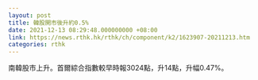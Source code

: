 ```yaml
---
layout: post
title: 韓股開市後升約0.5%
date: 2021-12-13 08:29:48.000000000 +08:00
link: https://news.rthk.hk/rthk/ch/component/k2/1623907-20211213.htm
categories: rthk
---
```


南韓股市上升。首爾綜合指數較早時報3024點，升14點，升幅0.47%。
